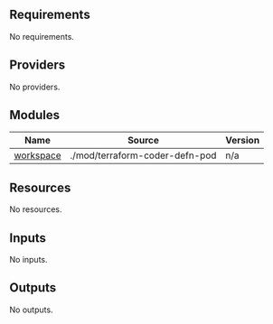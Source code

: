 <!-- BEGIN_TF_DOCS -->

## Requirements

No requirements.

## Providers

No providers.

## Modules

| Name                                                           | Source                         | Version |
| -------------------------------------------------------------- | ------------------------------ | ------- |
| <a name="module_workspace"></a> [workspace](#module_workspace) | ./mod/terraform-coder-defn-pod | n/a     |

## Resources

No resources.

## Inputs

No inputs.

## Outputs

No outputs.

<!-- END_TF_DOCS -->
